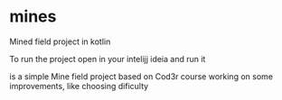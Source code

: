 # mines
Mined field project in kotlin

To run the project open in your intelijj ideia and run it

is a simple Mine field project based on Cod3r course
working on some improvements, like choosing dificulty
